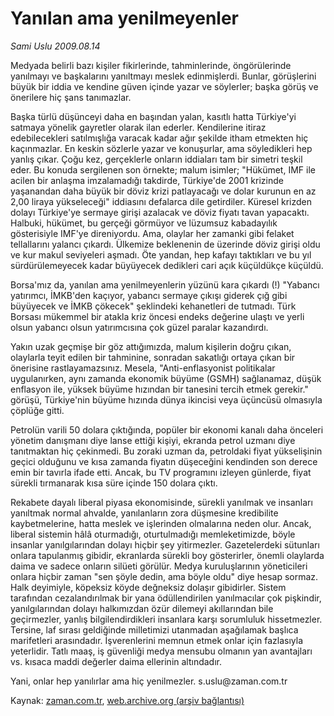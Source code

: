 # Yanılan ama yenilmeyenler

*Sami Uslu 2009.08.14*

<tr><td class="metin" colspan="2" style="padding-top: 20px; padding-left: 5px; padding-right: 10px;">Medyada belirli bazı kişiler fikirlerinde, tahminlerinde, öngörülerinde yanılmayı ve başkalarını yanıltmayı meslek edinmişlerdi. Bunlar, görüşlerini büyük bir iddia ve kendine güven içinde yazar ve söylerler; başka görüş ve önerilere hiç şans tanımazlar.</td></tr><tr><td class="metin" colspan="2" style="padding-top: 20px; padding-left: 5px; padding-right: 10px;"><p>Başka türlü düşünceyi daha en başından yalan, kasıtlı hatta Türkiye'yi satmaya yönelik gayretler olarak ilan ederler. Kendilerine itiraz edebilecekleri satılmışlığa varacak kadar ağır şekilde itham etmekten hiç kaçınmazlar. En keskin sözlerle yazar ve konuşurlar, ama söyledikleri hep yanlış çıkar. Çoğu kez, gerçeklerle onların iddiaları tam bir simetri teşkil eder. Bu konuda sergilenen son örnekte; malum isimler; "Hükümet, IMF ile acilen bir anlaşma imzalamadığı takdirde, Türkiye'de 2001 krizinde yaşanandan daha büyük bir döviz krizi patlayacağı ve dolar kurunun en az 2,00 liraya yükseleceği" iddiasını defalarca dile getirdiler. Küresel krizden dolayı Türkiye'ye sermaye girişi azalacak ve döviz fiyatı tavan yapacaktı. Halbuki, hükümet, bu gerçeği görmüyor ve lüzumsuz kabadayılık gösterisiyle IMF'ye direniyordu. Ama, olaylar her zamanki gibi felaket tellallarını yalancı çıkardı. Ülkemize beklenenin de üzerinde döviz girişi oldu ve kur makul seviyeleri aşmadı. Öte yandan, hep kafayı taktıkları ve bu yıl sürdürülemeyecek kadar büyüyecek dedikleri cari açık küçüldükçe küçüldü.
<p> Borsa'mız da, yanılan ama yenilmeyenlerin yüzünü kara çıkardı (!) "Yabancı yatırımcı, İMKB'den kaçıyor, yabancı sermaye çıkışı giderek çığ gibi büyüyecek ve İMKB çökecek" şeklindeki kehanetleri de tutmadı. Türk Borsası mükemmel bir atakla kriz öncesi endeks değerine ulaştı ve yerli olsun yabancı olsun yatırımcısına çok güzel paralar kazandırdı.
<p> Yakın uzak geçmişe bir göz attığımızda, malum kişilerin doğru çıkan, olaylarla teyit edilen bir tahminine, sonradan sakatlığı ortaya çıkan bir önerisine rastlayamazsınız. Mesela, "Anti-enflasyonist politikalar uygulanırken, aynı zamanda ekonomik büyüme (GSMH) sağlanamaz, düşük enflasyon ile, yüksek büyüme hızından bir tanesini tercih etmek gerekir." görüşü, Türkiye'nin büyüme hızında dünya ikincisi veya üçüncüsü olmasıyla çöplüğe gitti.
<p> Petrolün varili 50 dolara çıktığında, popüler bir ekonomi kanalı daha önceleri yönetim danışmanı diye lanse ettiği kişiyi, ekranda petrol uzmanı diye tanıtmaktan hiç çekinmedi. Bu zoraki uzman da, petroldaki fiyat yükselişinin geçici olduğunu ve kısa zamanda fiyatın düşeceğini kendinden son derece emin bir tavırla ifade etti. Ancak, bu TV programını izleyen günlerde, fiyat sürekli tırmanarak kısa süre içinde 150 dolara çıktı.
<p>Rekabete dayalı liberal piyasa ekonomisinde, sürekli yanılmak ve insanları yanıltmak normal ahvalde, yanılanların zora düşmesine kredibilite kaybetmelerine, hatta meslek ve işlerinden olmalarına neden olur. Ancak, liberal sistemin hâlâ oturmadığı, oturtulmadığı memleketimizde, böyle insanlar yanılgılarından dolayı hiçbir şey yitirmezler. Gazetelerdeki sütunları onlara tapulanmış gibidir, ekranlarda sürekli boy gösterirler, önemli olaylarda daima ve sadece onların silüeti görülür. Medya kuruluşlarının yöneticileri onlara hiçbir zaman "sen şöyle dedin, ama böyle oldu" diye hesap sormaz. Halk deyimiyle, köpeksiz köyde değneksiz dolaşır gibidirler. Sistem tarafından cezalandırılmak bir yana ödüllendirilen yanılmacılar çok pişkindir, yanılgılarından dolayı halkımızdan özür dilemeyi akıllarından bile geçirmezler, yanlış bilgilendirdikleri insanlara karşı sorumluluk hissetmezler. Tersine, laf sırası geldiğinde milletimizi utanmadan aşağılamak başlıca marifetleri arasındadır. İşverenlerini memnun etmek onlar için fazlasıyla yeterlidir. Tatlı maaş, iş güvenliği medya mensubu olmanın yan avantajları vs. kısaca maddi değerler daima ellerinin altındadır.
<p> Yani, onlar hep yanılırlar ama hiç yenilmezler. s.uslu@zaman.com.tr <br/></p></p></p></p></p></p></td></tr>

Kaynak: [zaman.com.tr](http://zaman.com.tr/yazar.do?yazino=880308), [web.archive.org (arşiv bağlantısı)](http://web.archive.org/web/20090831032200/http://www.zaman.com.tr:80/yazar.do?yazino=880308)
